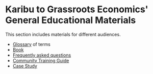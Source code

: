 # Karibu to Grassroots Economics' General Educational Materials

This section includes materials for different audiences.

* [Glossary](glossary/) of terms
* [Book](https://willruddick.substack.com/p/grassroots-economics-the-book-is)
* [Frequently asked questions](faq/)
* [Community Training Guide](training/)
* [Case Study](case_study/)
